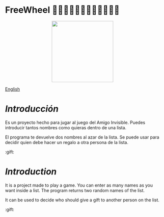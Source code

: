# FreeWheel :tada::tada::tada::tada::confetti_ball::confetti_ball::confetti_ball::confetti_ball::gift::gift::gift::gift:

<figure align="center">
<img src="https://github.com/ecremades/FreeWheel/blob/main/img/amigoInvisible.jpg" height="200px">
</figure>
<a href="https://github.com/ecremades/FreeWheel#english">English</a>

*<h1>Introducción</h1>*
<p>Es un proyecto hecho para jugar al juego del Amigo Invisible. Puedes introducir tantos nombres como quieras dentro de una lista. </p>
<p>El programa te devuelve dos nombres al azar de la lista. Se puede usar para decidir quien debe hacer un regalo a otra persona de la lista. </p>:gift:

*<h1 id="english">Introduction</h1>*
<p>It is a project made to play a game. You can enter as many names as you want inside a list. The program returns two random names of the list.</p>
<p>It can be used to decide who should give a gift to another person on the list.</p>:gift:
